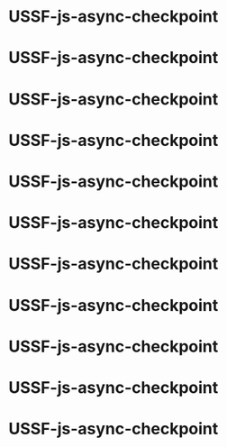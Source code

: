 # USSF-js-async-checkpoint
# USSF-js-async-checkpoint
# USSF-js-async-checkpoint
# USSF-js-async-checkpoint
# USSF-js-async-checkpoint
# USSF-js-async-checkpoint
# USSF-js-async-checkpoint
# USSF-js-async-checkpoint
# USSF-js-async-checkpoint
# USSF-js-async-checkpoint
# USSF-js-async-checkpoint
